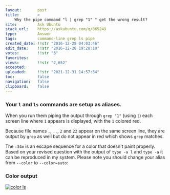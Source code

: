 ```yaml
---
layout:       post
title:        >
    Why the pipe command "l | grep "1" " get the wrong result?
site:         Ask Ubuntu
stack_url:    https://askubuntu.com/q/865249
type:         Answer
tags:         command-line grep ls pipe
created_date: !!str "2016-12-28 04:03:46"
edit_date:    !!str "2016-12-28 19:28:10"
votes:        !!str "6"
favorites:    
views:        !!str "2,652"
accepted:     
uploaded:     !!str "2021-12-31 14:57:34"
toc:          false
navigation:   false
clipboard:    false
---
```


### Your `l` and `ls` commands are setup as aliases.

When you run them piping the output through `grep "1"` (using `|`) each screen line where `1` appears is displayed, with the `1` colored red. 

Because file names `.`, `..`, `2` and `22` appear on the same screen line, they are output by `grep` as well but do not appear in red which shows `grep` matches.

The `:34m` is an escape sequence for a color that doesn't paint properly. Based on your revised question with the output of `type -a l` and `type -a` it can be reproduced in my system. Please note you should change your alias from `--color` to `--color=auto`:

### Color output

[![color ls][1]][1]


  [1]: https://i.stack.imgur.com/EdiMJ.png
